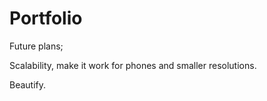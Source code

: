 # Portfolio
Future plans;

Scalability, make it work for phones and smaller resolutions.

Beautify.
